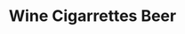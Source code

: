 ---
title: "Wine Cigarrettes Beer"
url: /south-daytona/wine-cigarrettes-beer/
shop: Lebensmittel
---